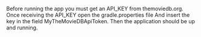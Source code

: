 Before running the app you must get an API_KEY from themoviedb.org.
Once receiving the API_KEY open the gradle.properties file
And insert the key in the field MyTheMovieDBApiToken.
Then the application should be up and running.